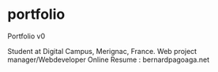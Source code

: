 # portfolio
Portfolio v0

Student at Digital Campus, Merignac, France. Web project manager/Webdeveloper
Online Resume : bernardpagoaga.net
